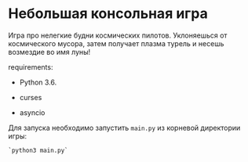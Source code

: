 # Небольшая консольная игра

Игра про нелегкие будни космических пилотов. Уклоняешься от космического мусора, затем получает плазма турель и несешь возмездие во имя луны!

requirements:

* Python 3.6.

* curses

* asyncio

Для запуска необходимо запустить `main.py` из корневой директории игры:

    `python3 main.py`

